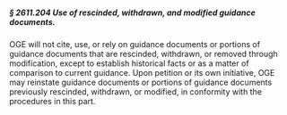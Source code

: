 ##### § 2611.204 Use of rescinded, withdrawn, and modified guidance documents. #####

OGE will not cite, use, or rely on guidance documents or portions of guidance documents that are rescinded, withdrawn, or removed through modification, except to establish historical facts or as a matter of comparison to current guidance. Upon petition or its own initiative, OGE may reinstate guidance documents or portions of guidance documents previously rescinded, withdrawn, or modified, in conformity with the procedures in this part.